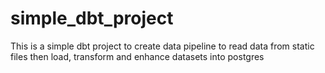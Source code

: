# simple_dbt_project
This is a simple dbt project to create data pipeline to read data from static files then load, transform and enhance  datasets into postgres 
